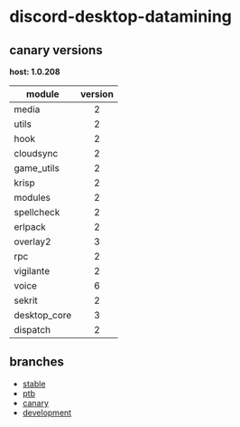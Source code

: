 # discord-desktop-datamining

## canary versions

**host: 1.0.208**

| module | version |
| ------ | :-----: |
| media | 2 |
| utils | 2 |
| hook | 2 |
| cloudsync | 2 |
| game_utils | 2 |
| krisp | 2 |
| modules | 2 |
| spellcheck | 2 |
| erlpack | 2 |
| overlay2 | 3 |
| rpc | 2 |
| vigilante | 2 |
| voice | 6 |
| sekrit | 2 |
| desktop_core | 3 |
| dispatch | 2 |

## branches

- [stable](https://github.com/OpenAsar/discord-desktop-datamining/tree/stable)
- [ptb](https://github.com/OpenAsar/discord-desktop-datamining/tree/ptb)
- [canary](https://github.com/OpenAsar/discord-desktop-datamining/tree/canary)
- [development](https://github.com/OpenAsar/discord-desktop-datamining/tree/development)
